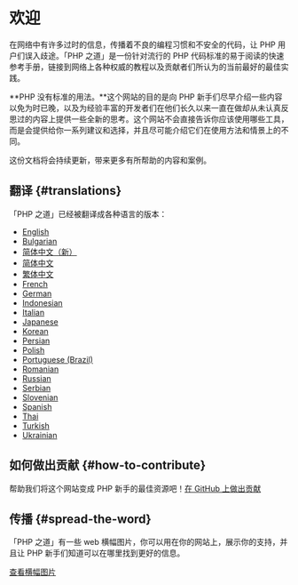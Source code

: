 # 欢迎

在网络中有许多过时的信息，传播着不良的编程习惯和不安全的代码，让 PHP 用户们误入歧途。「PHP 之道」是一份针对流行的 PHP 代码标准的易于阅读的快速参考手册，链接到网络上各种权威的教程以及贡献者们所认为的当前最好的最佳实践。

**PHP 没有标准的用法。**这个网站的目的是向 PHP 新手们尽早介绍一些内容以免为时已晚，以及为经验丰富的开发者们在他们长久以来一直在做却从未认真反思过的内容上提供一些全新的思考。这个网站不会直接告诉你应该使用哪些工具，而是会提供给你一系列建议和选择，并且尽可能介绍它们在使用方法和情景上的不同。

这份文档将会持续更新，带来更多有所帮助的内容和案例。

## 翻译 {#translations}

「PHP 之道」已经被翻译成各种语言的版本：

* [English](http://www.phptherightway.com)
* [Bulgarian](http://bg.phptherightway.com/)
* [简体中文（新）](http://beta.github.io/php-the-right-way)
* [简体中文](http://laravel-china.github.io/php-the-right-way/)
* [繁体中文](http://laravel-taiwan.github.io/php-the-right-way)
* [French](http://eilgin.github.io/php-the-right-way/)
* [German](http://rwetzlmayr.github.io/php-the-right-way/)
* [Indonesian](http://id.phptherightway.com/)
* [Italian](http://it.phptherightway.com/)
* [Japanese](http://ja.phptherightway.com)
* [Korean](http://modernpug.github.io/php-the-right-way/)
* [Persian](http://novid.github.io/php-the-right-way/)
* [Polish](http://pl.phptherightway.com/)
* [Portuguese (Brazil)](http://br.phptherightway.com/)
* [Romanian](https://bgui.github.io/php-the-right-way/)
* [Russian](http://getjump.github.io/ru-php-the-right-way)
* [Serbian](http://phpsrbija.github.io/php-the-right-way/)
* [Slovenian](http://sl.phptherightway.com)
* [Spanish](http://phpdevenezuela.github.io/php-the-right-way/)
* [Thai](https://apzentral.github.io/php-the-right-way/)
* [Turkish](http://hkulekci.github.io/php-the-right-way/)
* [Ukrainian](http://iflista.github.com/php-the-right-way/)

## 如何做出贡献 {#how-to-contribute}

帮助我们将这个网站变成 PHP 新手的最佳资源吧！[在 GitHub 上做出贡献][1]

## 传播 {#spread-the-word}

「PHP 之道」有一些 web 横幅图片，你可以用在你的网站上，展示你的支持，并且让 PHP 新手们知道可以在哪里找到更好的信息。

[查看横幅图片][2]

[1]: https://github.com/codeguy/php-the-right-way/tree/gh-pages
[2]: /banners.html
